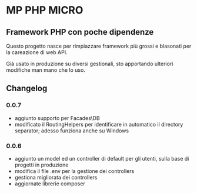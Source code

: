 # MP PHP MICRO

## Framework PHP con poche dipendenze

Questo progetto nasce per rimpiazzare framework più grossi e blasonati per la careazione di web API.

Già usato in produzione su diversi gestionali, sto apportando ulteriori modifiche man mano che lo uso.

## Changelog

### 0.0.7

- aggiunto supporto per Facades\DB
- modificato il RoutingHelpers per identificare in automatico il directory separator; adesso funziona anche su Windows

### 0.0.6

- aggiunto un model ed un controller di default per gli utenti, sulla base di progetti in produzione
- modifica il file .env per la gestione dei controllers
- gestiona migliorata dei controllers
- aggiornate librerie composer